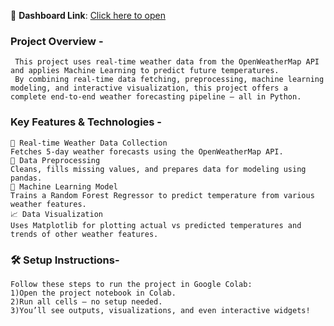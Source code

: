 🔗 **Dashboard Link**: [Click here to open](https://ea1e-34-41-196-197.ngrok-free.app/)

### Project Overview - 
     This project uses real-time weather data from the OpenWeatherMap API and applies Machine Learning to predict future temperatures. 
     By combining real-time data fetching, preprocessing, machine learning modeling, and interactive visualization, this project offers a complete end-to-end weather forecasting pipeline — all in Python.

### Key Features & Technologies - 
    🔄 Real-time Weather Data Collection
    Fetches 5-day weather forecasts using the OpenWeatherMap API.
    🧹 Data Preprocessing
    Cleans, fills missing values, and prepares data for modeling using pandas.
    🧠 Machine Learning Model
    Trains a Random Forest Regressor to predict temperature from various weather features.
    📈 Data Visualization
    Uses Matplotlib for plotting actual vs predicted temperatures and trends of other weather features.

  ### 🛠️ Setup Instructions- 
    Follow these steps to run the project in Google Colab:
    1)Open the project notebook in Colab.
    2)Run all cells — no setup needed.
    3)You’ll see outputs, visualizations, and even interactive widgets!
